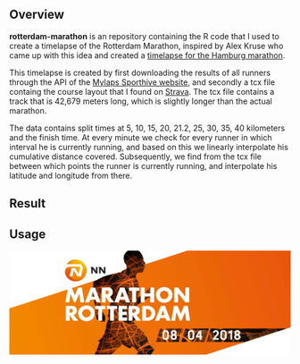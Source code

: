 Overview
--------

**rotterdam-marathon** is an repository containing the R code that I used to create a timelapse of the Rotterdam Marathon, inspired by Alex Kruse who came up with this idea and created a [timelapse for the Hamburg marathon](https://twitter.com/krusealex2013/status/991604058396950528).  

This timelapse is created by first downloading the results of all runners through the API of the [Mylaps Sporthive website](https://results.sporthive.com/events/6386505967023513344/races/419161), and secondly a tcx file containg the course layout that I found on [Strava](https://www.strava.com/clubs/175948/group_events/294139). The tcx file contains a track that is 42,679 meters long, which is slightly longer than the actual marathon.

The data contains split times at 5, 10, 15, 20, 21.2, 25, 30, 35, 40 kilometers and the finish time. At every minute we check for every runner in which interval he is currently running, and based on this we linearly interpolate his cumulative distance covered. Subsequently, we find from the tcx file between which points the runner is currently running, and interpolate his latitude and longitude from there.


Result
------------


Usage
-----

![alt text](data/marathon2018_banner.jpg)
